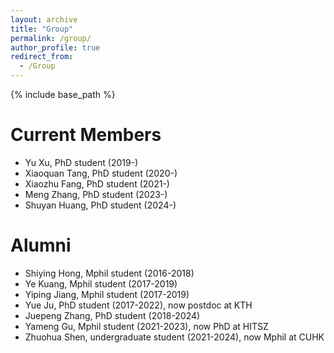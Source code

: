 ```yaml
---
layout: archive
title: "Group"
permalink: /group/
author_profile: true
redirect_from:
  - /Group
---
```


{% include base_path %}

Current Members
======
* Yu Xu, PhD student (2019-)
* Xiaoquan Tang, PhD student (2020-)
* Xiaozhu Fang, PhD student (2021-)
* Meng Zhang, PhD student (2023-)
* Shuyan Huang, PhD student (2024-)


Alumni
======

* Shiying Hong, Mphil student (2016-2018)
* Ye Kuang, Mphil student (2017-2019)
* Yiping Jiang, Mphil student (2017-2019)
* Yue Ju, PhD student (2017-2022), now postdoc at KTH
* Juepeng Zhang, PhD student (2018-2024)
* Yameng Gu, Mphil student (2021-2023), now PhD at HITSZ
* Zhuohua Shen, undergraduate student (2021-2024), now Mphil at CUHK
